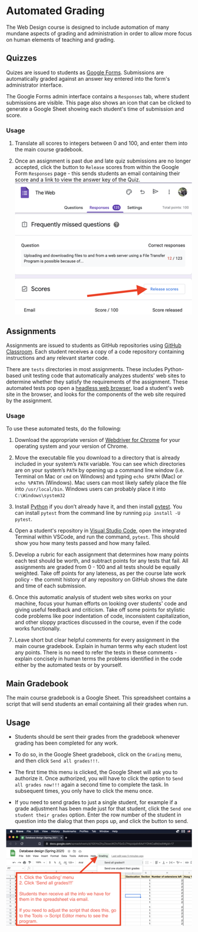 # Automated Grading

The Web Design course is designed to include automation of many mundane aspects of grading and administration in order to allow more focus on human elements of teaching and grading.

## Quizzes

Quizes are issued to students as [Google Forms](https://forms.google.com). Submissions are automatically graded against an answer key entered into the form's administrator interface.

The Google Forms admin interface contains a `Responses` tab, where student submissions are visible. This page also shows an icon that can be clicked to generate a Google Sheet showing each student's time of submission and score.

### Usage

1. Translate all scores to integers between 0 and 100, and enter them into the main course gradebook.

1. Once an assignment is past due and late quiz submissions are no longer accepted, click the button to `Release` scores from within the Google Form `Responses` page - this sends students an email containing their score and a link to view the answer key of the Quiz.
   ![Release Scores](./images/google_form_release_scores.png)

## Assignments

Assignments are issued to students as GitHub repositories using [GitHub Classroom](https://classroom.github.com). Each student receives a copy of a code repository containing instructions and any relevant starter code.

There are `tests` directories in most assignments. These includes Python-based unit testing code that automatically analyzes students’ web sites to determine whether they satisfy the requirements of the assignment. These automated tests pop open a [headless web browser](https://en.wikipedia.org/wiki/Headless_browser), load a student's web site in the browser, and looks for the components of the web site required by the assignment.

### Usage

To use these automated tests, do the following:

1. Download the appropriate version of [Webdriver for Chrome](https://sites.google.com/chromium.org/driver/downloads) for your operating system and your version of Chrome.

1. Move the executable file you download to a directory that is already included in your system’s `PATH` variable. You can see which directories are on your system’s `PATH` by opening up a command line window (i.e. Terminal on Mac or `cmd` on Windows) and typing `echo $PATH` (Mac) or `echo %PATH%` (Windows). Mac users can most likely safely place the file into `/usr/local/bin`. Windows users can probably place it into `C:\Windows\system32`

1. Install [Python](https://www.python.org/downloads/) if you don’t already have it, and then install [pytest](https://docs.pytest.org/en/6.2.x/getting-started.html). You can install `pytest` from the command line by running `pip install -U pytest`.

1. Open a student's repository in [Visual Studio Code](https://code.visualstudio.com), open the integrated Terminal within VSCode, and run the command, `pytest`. This should show you how many tests passed and how many failed.

1. Develop a rubric for each assignment that determines how many points each test should be worth, and subtract points for any tests that fail. All assignments are graded from 0 - 100 and all tests should be equally weighted. Take off points for any lateness, as per the course late work policy - the commit history of any repository on GitHub shows the date and time of each submission.

1. Once this automatic analysis of student web sites works on your machine, focus your human efforts on looking over students' code and giving useful feedback and criticism. Take off some points for stylistic code problems like poor indentation of code, inconsistent capitalization, and other sloppy practices discussed in the course, even if the code works functionally.

1. Leave short but clear helpful comments for every assignment in the main course gradebook. Explain in human terms why each student lost any points. There is no need to refer the tests in these comments - explain concisely in human terms the problems identified in the code either by the automated tests or by yourself.

## Main Gradebook

The main course gradebook is a Google Sheet. This spreadsheet contains a script that will send students an email containing all their grades when run.

## Usage

-   Students should be sent their grades from the gradebook whenever grading has been completed for any work.

-   To do so, in the Google Sheet gradebook, click on the `Grading` menu, and then click `Send all grades!!!`.

-   The first time this menu is clicked, the Google Sheet will ask you to authorize it. Once authorized, you will have to click the option to `Send all grades now!!!` again a second time to complete the task. In subsequent times, you only have to click the menu once.

-   If you need to send grades to just a single student, for example if a grade adjustment has been made just for that student, click the `Send one student their grades` option. Enter the row number of the student in question into the dialog that then pops up, and click the button to send.

![Send grades from gradebook](./images/gradebook_send_grades.png)
